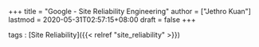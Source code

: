 +++
title = "Google - Site Reliability Engineering"
author = ["Jethro Kuan"]
lastmod = 2020-05-31T02:57:15+08:00
draft = false
+++

tags
: [Site Reliability]({{< relref "site_reliability" >}})
